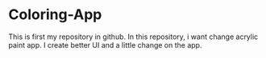 Coloring-App
============

This is first my repository in github. In this repository, i want change acrylic paint app. I create better UI and a little change on the app.
